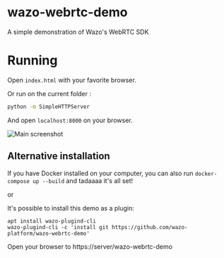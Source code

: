 # wazo-webrtc-demo
A simple demonstration of Wazo's WebRTC SDK

# Running

Open `index.html` with your favorite browser.

Or run on the current folder :

```sh
python -m SimpleHTTPServer
```

And open `localhost:8000` on your browser.

![Main screenshot](/screenshots/screen1.png?raw=true "Main")

Alternative installation
------------------------

If you have Docker installed on your computer, you can also run `docker-compose up --build` and tadaaaa it's all set!

or

It's possible to install this demo as a plugin:

    apt install wazo-plugind-cli
    wazo-plugind-cli -c 'install git https://github.com/wazo-platform/wazo-webrtc-demo'

Open your browser to https://server/wazo-webrtc-demo
